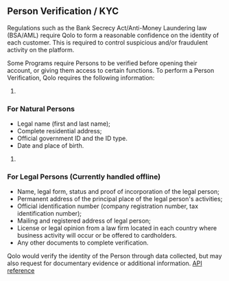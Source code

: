 ## Person Verification / KYC

Regulations such as the Bank Secrecy Act/Anti-Money Laundering law (BSA/AML) require Qolo to form a reasonable confidence on the identity of each customer. This is required to control suspicious and/or fraudulent activity on the platform.

Some Programs require Persons to be verified before opening their account, or giving them access to certain functions. To perform a Person Verification, Qolo requires the following information:

1.
### For Natural Persons

- Legal name (first and last name);
- Complete residential address;
- Official government ID and the ID type.
- Date and place of birth.

1.
### For Legal Persons (Currently handled offline)

- Name, legal form, status and proof of incorporation of the legal person;
- Permanent address of the principal place of the legal person&#39;s activities;
- Official identification number (company registration number, tax identification number);
- Mailing and registered address of legal person;
- License or legal opinion from a law firm located in each country where business activity will occur or be offered to cardholders.
- Any other documents to complete verification.


Qolo would verify the identity of the Person through data collected, but may also request for documentary evidence or additional information. [API reference](https://devdocs.qolopay.com/openapi/qoloreference/operation/PerformKYC)